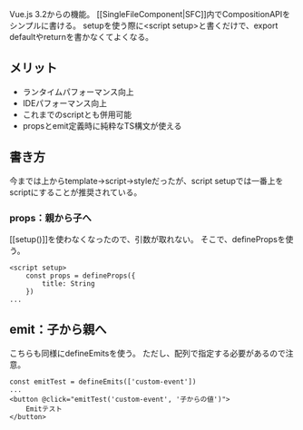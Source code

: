 Vue.js 3.2からの機能。
[[SingleFileComponent|SFC]]内でCompositionAPIをシンプルに書ける。
setupを使う際に\<script setup\>と書くだけで、export defaultやreturnを書かなくてよくなる。

## メリット
- ランタイムパフォーマンス向上
- IDEパフォーマンス向上
- これまでのscriptとも併用可能
- propsとemit定義時に純粋なTS構文が使える

## 書き方
今までは上からtemplate→script→styleだったが、script setupでは一番上をscriptにすることが推奨されている。

### props：親から子へ
[[setup()]]を使わなくなったので、引数が取れない。
そこで、definePropsを使う。
```
<script setup>
	const props = defineProps({
		title: String
	})
...
```

## emit：子から親へ
こちらも同様にdefineEmitsを使う。
ただし、配列で指定する必要があるので注意。
```
const emitTest = defineEmits(['custom-event'])
...
<button @click="emitTest('custom-event', '子からの値')">
	Emitテスト
</button>
```
